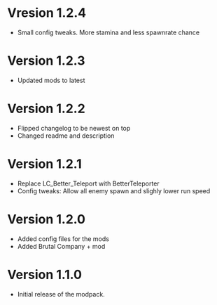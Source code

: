 # Vresion 1.2.4
- Small config tweaks. More stamina and less spawnrate chance

# Version 1.2.3
- Updated mods to latest

# Version 1.2.2
- Flipped changelog to be newest on top
- Changed readme and description

# Version 1.2.1
- Replace LC_Better_Teleport with BetterTeleporter
- Config tweaks: Allow all enemy spawn and slighly lower run speed

# Version 1.2.0
- Added config files for the mods
- Added Brutal Company + mod

# Version 1.1.0
- Initial release of the modpack.